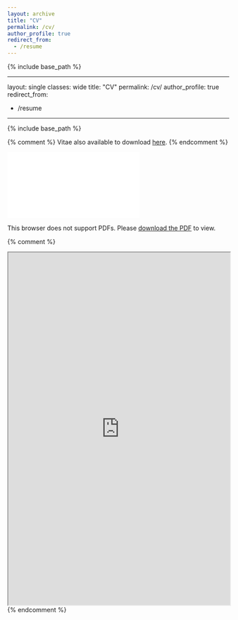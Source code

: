 ```yaml
---
layout: archive
title: "CV"
permalink: /cv/
author_profile: true
redirect_from:
  - /resume
---
```


{% include base_path %}

---
layout: single
classes: wide
title: "CV"
permalink: /cv/
author_profile: true
redirect_from:
  - /resume
---

{% include base_path %}

{% comment %} 
Vitae also available to download [here](../files/jcv.pdf).
{% endcomment %} 

<object data="../files/jcv.pdf" type="application/pdf" width="700px" height="700px">
    <embed src="../files/kaihang_cv.pdf">
        <p>This browser does not support PDFs. Please <a href="../files/kaihang.cv.pdf">download the PDF</a> to view.</p>
    </embed>
</object>

{% comment %}
<iframe src="https://drive.google.com/file/d/1haaQPgAMkOqouNhVPiB8EHmol-okyQOy/preview" width="100%" height = "800"></iframe>
{% endcomment %}